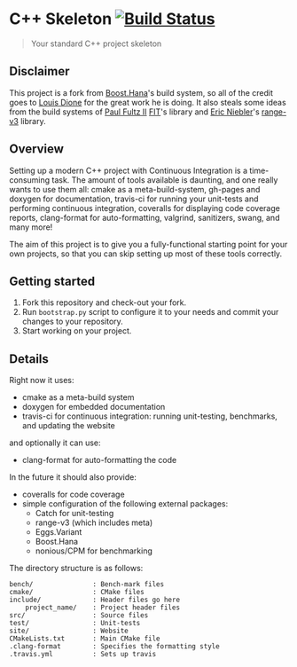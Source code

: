 # C++ Skeleton <a href="https://travis-ci.org/gnzlbg/cpp_skeleton" target="_blank">![Build Status][badge.Travis]</a>
> Your standard C++ project skeleton

## Disclaimer

This project is a fork from [Boost.Hana][]'s build system, so all of the credit
goes to [Louis Dione][] for the great work he is doing. It also steals some
ideas from the build systems of [Paul Fultz II][] [FIT][]'s library and
[Eric Niebler][]'s [range-v3][] library.

## Overview

Setting up a modern C++ project with Continuous Integration is a time-consuming
task. The amount of tools available is daunting, and one really wants to use
them all: cmake as a meta-build-system, gh-pages and doxygen for documentation,
travis-ci for running your unit-tests and performing continuous integration,
coveralls for displaying code coverage reports, clang-format for
auto-formatting, valgrind, sanitizers, swang, and many more!

The aim of this project is to give you a fully-functional starting point for
your own projects, so that you can skip setting up most of these tools
correctly.

## Getting started

1. Fork this repository and check-out your fork.
2. Run `bootstrap.py` script to configure it to your needs and commit your
   changes to your repository.
3. Start working on your project.

## Details

Right now it uses:
- cmake as a meta-build system
- doxygen for embedded documentation
- travis-ci for continuous integration: running unit-testing, benchmarks, and
  updating the website

and optionally it can use:
- clang-format for auto-formatting the code

In the future it should also provide:
- coveralls for code coverage
- simple configuration of the following external packages:
  - Catch for unit-testing
  - range-v3 (which includes meta)
  - Eggs.Variant
  - Boost.Hana
  - nonious/CPM for benchmarking

The directory structure is as follows:

```shell
bench/               : Bench-mark files
cmake/               : CMake files
include/             : Header files go here
    project_name/    : Project header files
src/                 : Source files
test/                : Unit-tests 
site/                : Website
CMakeLists.txt       : Main CMake file
.clang-format        : Specifies the formatting style
.travis.yml          : Sets up travis
```



<!-- Links -->
[badge.Travis]: https://travis-ci.org/gnzlbg/cpp_skeleton.svg?branch=master
[Boost.Hana]: https://github.com/ldionne/hana
[Louis Dione]: http://ldionne.com/
[FIT]: https://github.com/pfultz2/Fit
[Paul Fultz II]: http://pfultz2.com/blog/
[Eric Niebler]: http://ericniebler.com/
[range-v3]: https://github.com/ericniebler/range-v3

